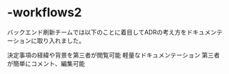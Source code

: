 # -workflows2
バックエンド刷新チームでは以下のことに着目してADRの考え方をドキュメンテーションに取り入れました。

決定事項の経緯や背景を第三者が閲覧可能
軽量なドキュメンテーション
第三者が簡単にコメント、編集可能
